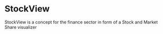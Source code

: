 # StockView
StockView is a concept for the finance sector in form of a Stock and Market Share visualizer
